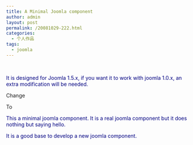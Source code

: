 ```yaml
---
title: A Minimal Joomla component
author: admin
layout: post
permalink: /20081029-222.html
categories:
  - 个人作品
tags:
  - joomla
---
```

</p> 
&nbsp;

<font color="#000080">It is designed for Joomla&nbsp;1.5.x, if you want it to work with joomla 1.0.x, an extra modification will be needed.</font>

Change

<install type="component" version="1.5.0">

To

<install type="component" version="1.0.0">

<font color="#000080">This a minimal joomla component. It is a real joomla component but it does nothing but saying hello.</font>

<font color="#000080">It is a good base to develop a new joomla component.</font>